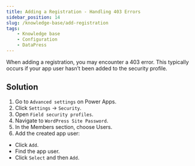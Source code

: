 ```yaml
---
title: Adding a Registration - Handling 403 Errors
sidebar_position: 14
slug: /knowledge-base/add-registration
tags:
    - Knowledge base
    - Configuration
    - DataPress
---
```


When adding a registration, you may encounter a 403 error. This typically occurs if your app user hasn’t been added to the security profile.

## Solution

1. Go to `Advanced settings` on Power Apps.
2. Click `Settings` -> `Security`.
3. Open `Field security profiles`.
4. Navigate to `WordPress Site Password`.
5. In the Members section, choose Users.
6. Add the created app user:
- Click `Add`.
- Find the app user.
- Click `Select` and then `Add`.
